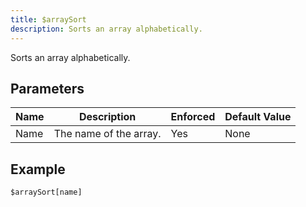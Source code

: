 ```yaml
---
title: $arraySort
description: Sorts an array alphabetically.
---
```


Sorts an array alphabetically.
## Parameters
| Name |      Description       | Enforced | Default Value |
|------|------------------------|----------|---------------|
| Name | The name of the array. | Yes      | None          |
## Example
```eats
$arraySort[name]
```